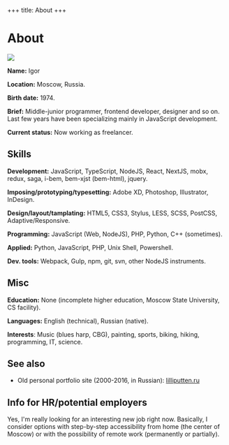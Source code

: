 +++
title: About
+++

About
=====

<div class="Facepalm">
  <img src="/images/facepalm/BrownCBG-sm.jpg" />
</div>

__Name:__ Igor

__Location:__ Moscow, Russia.

__Birth date:__ 1974.

__Brief:__ Middle-junior programmer, frontend developer, designer and&nbsp;so&nbsp;on.
Last few years have been specializing mainly in JavaScript development.

__Current status:__ Now working as freelancer.

## Skills

__Development:__ JavaScript, TypeScript, NodeJS, React, NextJS, mobx, redux, saga, i-bem, bem-xjst (bem-html), jquery.

__Imposing/prototyping/typesetting:__ Adobe XD, Photoshop, Illustrator, InDesign.

__Design/layout/tamplating:__ HTML5, CSS3, Stylus, LESS, SCSS, PostCSS, Adaptive/Responsive.

__Programming:__ JavaScript (Web, NodeJS), PHP, Python, C++ (sometimes).

__Applied:__ Python, JavaScript, PHP, Unix Shell, Powershell.

__Dev. tools:__ Webpack, Gulp, npm, git, svn, other NodeJS instruments.

## Misc

__Education:__ None (incomplete higher education, Moscow State University, CS facility).

__Languages:__ English (technical), Russian (native).

__Interests__: Music (blues harp, CBG), painting, sports, biking, hiking, programming, IT, science.

## See also

- Old personal portfolio site (2000-2016, in Russian): [lilliputten.ru](http://lilliputten.ru)

## Info for HR/potential employers

Yes, I'm really looking for an interesting new job right now. Basically, I
consider options with step-by-step accessibility from home (the center of
Moscow) or with the possibility of remote work (permanently or partially).

<!--
 @changed 2022.01.15, 19:52
-->
